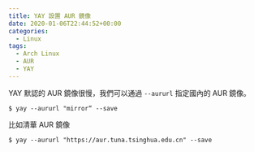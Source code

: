 ```yaml
---
title: YAY 設置 AUR 鏡像
date: 2020-01-06T22:44:52+00:00
categories:
  - Linux
tags:
  - Arch Linux
  - AUR
  - YAY
---
```


YAY 默認的 AUR 鏡像很慢，我們可以通過 `--aururl` 指定國內的 AUR 鏡像。

<!--more-->

```shell
$ yay --aururl "mirror“ --save
```

比如清華 AUR 鏡像

```shell
$ yay --aururl "https://aur.tuna.tsinghua.edu.cn" --save
```
